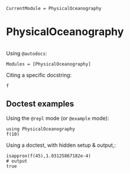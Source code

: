 ```@meta
CurrentModule = PhysicalOceanography
```

# PhysicalOceanography

```@index
```

Using `@autodocs`:

```@autodocs
Modules = [PhysicalOceanography]
```

Citing a specific docstring:

```@docs
f
```

## Doctest examples

Using the `@repl` mode (or `@example` mode):

```@repl
using PhysicalOceanography
f(10)	
```

Using a doctest, with hidden setup & output,:

```jldoctest; setup = :(using PhysicalOceanography), output = false
isapprox(f(45),1.03125867182e-4)
# output
true
```

